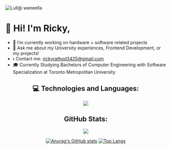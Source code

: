 ![Lull@ waneella](https://user-images.githubusercontent.com/123428369/221057193-582ef11e-41b1-416f-8b29-63113e53f7f0.gif)

# 📖 Hi! I'm Ricky,
* 🌱 I’m currently working on hardware + software related projects
* 💬 Ask me about my University experiences, Frontend Development, or my projects!
* 📞 Contact me: rickyrathod3425@gmail.com
* 🎓 Currently Studying Bachelors of Computer Engineering with Software Specialization at Toronto Metropolitan University

</div>
  <h2 align="center">💻 Technologies and Languages:</h2>
  <p align="center"> 
    <img src="https://skillicons.dev/icons?i=html,css,javascript,c,java,python,git,github,vscode,ps,discord,matlab">
  </p>
  <h2 align="center">GitHub Stats:</h3>
<div align="center">
<p> <img src="https://komarev.com/ghpvc/?username=RickyRathod&style=for-the-badge&color=0a2647"> </p>

<!--
**RickyRathod/RickyRathod** is a ✨ _special_ ✨ repository because its `README.md` (this file) appears on your GitHub profile.

Here are some ideas to get you started:

- 🔭 I’m currently working on ...
- 🌱 I’m currently learning 
- 👯 I’m looking to collaborate on ...
- 🤔 I’m looking for help with ...
- 💬 Ask me about ...
- 📫 How to reach me: ...
- 😄 Pronouns: ...
- ⚡ Fun fact: ...
-->
[![Anurag's GitHub stats](https://github-readme-stats.vercel.app/api?username=RickyRathod&count_private=true&show_icons=true&theme=tokyonight)](https://github.com/anuraghazra/github-readme-stats)
[![Top Langs](https://github-readme-stats.vercel.app/api/top-langs/?username=RickyRathod&langs_count=8&count_private=true&show_icons=true&theme=tokyonight&layout=compact&lang_count=10)](https://github.com/anuraghazra/github-readme-stats)
